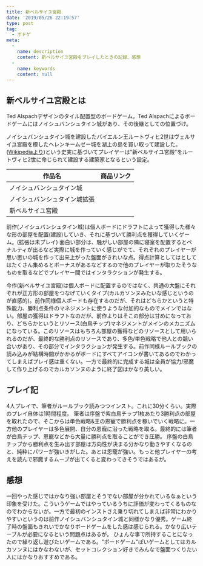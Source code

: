 ```yaml
---
title: 新ベルサイユ宮殿
date: '2019/05/26 22:19:57'
type: post
tag: 
  - ボドゲ
meta:
  -
    name: description
    content: 新ベルサイユ宮殿をプレイしたときの記録、感想
  -
    name: keywords
    content: null
---
```


## 新ベルサイユ宮殿とは

Ted Alspachデザインのタイル配置型のボードゲーム。Ted Alspachによるボードゲームにはノイシュバンシュタイン城があり、その後継としての位置づけ。

ノイシュバンシュタイン城を建設したバイエルン王ルートヴィヒ2世はヴェルサイユ宮殿を模したヘレンキームゼー城を湖上の島を買い取って建設した。([Wikipediaより](https://ja.wikipedia.org/wiki/%E3%83%AB%E3%83%BC%E3%83%88%E3%83%B4%E3%82%A3%E3%83%922%E4%B8%96_(%E3%83%90%E3%82%A4%E3%82%A8%E3%83%AB%E3%83%B3%E7%8E%8B)))という史実に基づいてプレイヤーは"新ベルサイユ宮殿"をルートヴィヒ2世に命じられて建設する建築家となるという設定。

|作品名|商品リンク|
|----|----|
|ノイシュバンシュタイン城|<a href="https://hb.afl.rakuten.co.jp/hgc/16194d8e.cae32e9b.16194d8f.a2f0604a/?pc=https%3A%2F%2Fitem.rakuten.co.jp%2Fyellowsubmarine%2F4542325405161%2F&m=http%3A%2F%2Fm.rakuten.co.jp%2Fyellowsubmarine%2Fi%2F10110537%2F&link_type=pict&ut=eyJwYWdlIjoiaXRlbSIsInR5cGUiOiJwaWN0Iiwic2l6ZSI6IjI0MHgyNDAiLCJuYW0iOjEsIm5hbXAiOiJyaWdodCIsImNvbSI6MSwiY29tcCI6ImRvd24iLCJwcmljZSI6MSwiYm9yIjoxLCJjb2wiOjEsImJidG4iOjF9" target="_blank" rel="nofollow noopener noreferrer" style="word-wrap:break-word;"  ><img src="https://hbb.afl.rakuten.co.jp/hgb/16194d8e.cae32e9b.16194d8f.a2f0604a/?me_id=1268565&item_id=10110537&m=https%3A%2F%2Fthumbnail.image.rakuten.co.jp%2F%400_mall%2Fyellowsubmarine%2Fcabinet%2Fgameimages%2Fboardgame2%2Fimgrc0070924166.jpg%3F_ex%3D80x80&pc=https%3A%2F%2Fthumbnail.image.rakuten.co.jp%2F%400_mall%2Fyellowsubmarine%2Fcabinet%2Fgameimages%2Fboardgame2%2Fimgrc0070924166.jpg%3F_ex%3D240x240&s=240x240&t=pict" border="0" style="margin:2px" alt="" title=""></a>|
|ノイシュバンシュタイン城拡張|<a href="https://hb.afl.rakuten.co.jp/hgc/161b2bc6.84f5642b.161b2bc7.e2291e52/?pc=https%3A%2F%2Fitem.rakuten.co.jp%2Fkenbill%2F4542325405178%2F&m=http%3A%2F%2Fm.rakuten.co.jp%2Fkenbill%2Fi%2F10034097%2F&link_type=pict&ut=eyJwYWdlIjoiaXRlbSIsInR5cGUiOiJwaWN0Iiwic2l6ZSI6IjI0MHgyNDAiLCJuYW0iOjEsIm5hbXAiOiJyaWdodCIsImNvbSI6MSwiY29tcCI6ImRvd24iLCJwcmljZSI6MCwiYm9yIjoxLCJjb2wiOjEsImJidG4iOjF9" target="_blank" rel="nofollow noopener noreferrer" style="word-wrap:break-word;"  ><img src="https://hbb.afl.rakuten.co.jp/hgb/161b2bc6.84f5642b.161b2bc7.e2291e52/?me_id=1242532&item_id=10034097&m=https%3A%2F%2Fthumbnail.image.rakuten.co.jp%2F%400_mall%2Fkenbill%2Fcabinet%2Fhob%2F4%2F4542325405178.jpg%3F_ex%3D80x80&pc=https%3A%2F%2Fthumbnail.image.rakuten.co.jp%2F%400_mall%2Fkenbill%2Fcabinet%2Fhob%2F4%2F4542325405178.jpg%3F_ex%3D240x240&s=240x240&t=pict" border="0" style="margin:2px" alt="" title=""></a>|
|新ベルサイユ宮殿|<a href="https://hb.afl.rakuten.co.jp/hgc/18850ee4.01f262b5.18850ee6.df3fed0d/?pc=https%3A%2F%2Fitem.rakuten.co.jp%2Fcereza%2F64930557t%2F&m=http%3A%2F%2Fm.rakuten.co.jp%2Fcereza%2Fi%2F10058180%2F&link_type=pict&ut=eyJwYWdlIjoiaXRlbSIsInR5cGUiOiJwaWN0Iiwic2l6ZSI6IjI0MHgyNDAiLCJuYW0iOjEsIm5hbXAiOiJyaWdodCIsImNvbSI6MSwiY29tcCI6ImRvd24iLCJwcmljZSI6MSwiYm9yIjoxLCJjb2wiOjEsImJidG4iOjF9" target="_blank" rel="nofollow noopener noreferrer" style="word-wrap:break-word;"  ><img src="https://hbb.afl.rakuten.co.jp/hgb/18850ee4.01f262b5.18850ee6.df3fed0d/?me_id=1191036&item_id=10058180&m=https%3A%2F%2Fthumbnail.image.rakuten.co.jp%2F%400_mall%2Fcereza%2Fcabinet%2Fgoods%2F64930557t.jpg%3F_ex%3D80x80&pc=https%3A%2F%2Fthumbnail.image.rakuten.co.jp%2F%400_mall%2Fcereza%2Fcabinet%2Fgoods%2F64930557t.jpg%3F_ex%3D240x240&s=240x240&t=pict" border="0" style="margin:2px" alt="" title=""></a>|

前作(ノイシュバンシュタイン城)は個人ボードにドラフトによって獲得した様々な形の部屋を配置(建設)していき、それに基づいて勝利点を獲得していくゲーム。(拡張は未プレイ) 面白い部分は、騒がしい部屋の隣に寝室を配置するとペナルティが出るなど実際に城を作っていく感じがでて、それぞれのプレイヤーが思い思いの城を作って出来上がった盤面がきれいな点。得点計算としてはとしてはたくさん集めるとボーナスがあるなどするので他のプレイヤーが取りたそうなものを取るなどでプレイヤー間ではインタラクションが発生する。

今作(新ベルサイユ宮殿)は個人ボードに配置するのではなく、共通の大盤にそれぞれが正方形の部屋をつなげていくタイプ(カルカソンヌみたいな感じというのが直感的)。前作同様個人ボードも存在するのだが、それはどちらかというと特殊能力、勝利点条件のマネジメントに使うような付加的なものでメインではない。部屋の獲得はドラフトなのだが、前作よりはそこの部分は甘めになっており、どちらかというとリソース(白鳥チップ)マネジメントがメインのメカニズムになっている。このリソースはもちろん部屋の獲得などのリソースとして用いられるのだが、最終的な勝利点のリソースであり、多色/単色戦略で他人との競い合いがあり、その部分でインタラクションが発生する。前作同様ルールブックの読み込みが結構時間がかかるがボードにすべてアイコンが書いてあるのでわかってしまえばプレイ感は重くない。一方で最終的に完成する城は全員が協力/邪魔して作り上げるのでカルカソンヌのように終了図はかなり美しい。

## プレイ記

4人プレイで、筆者がルールブック読みつつインスト。これに30分くらい。実際のプレイ自体は1時間程度。
筆者は序盤で紫白鳥チップ1枚あたり3勝利点の部屋を取れたので、そこからは単色戦略&王の恩寵で勝利点を稼いでいく戦略に。一方他のプレイヤーは多色展開、自分の恩寵に沿った戦略を取る。最終的には筆者が白鳥チップ、恩寵などから大量に勝利点を取ることができ圧勝。
序盤の白鳥チップから勝利点を生み出す部屋は方向性が決まる分かなり動きやすくなるのと、純粋にパワーが強いきがした。あとは恩寵が強い。もっと他プレイヤーの考えを読んで邪魔するムーブが出てくると変わってきそうではあるが。


## 感想
一回やった感じではかなり強い部屋とそうでない部屋が分かれているなぁという印象を受けた。こういうゲームではやっているうちに評価が変わってくるものなのでわからないが。一方で最初のインストさえ乗り切れてしまえば非常にわかりやすいというのは前作ノイシュバンシュタイン城と同様かなり優秀。ゲーム終了時の盤面もきれいでかなりボードゲームをした感は感じられる。かなり広いテーブルが必要になるという問題点はあるが。
ひょんな事で所持することになったので繰り返し遊びたいゲームである。"ボードゲーム"ぽいゲームとしてはカルカソンヌにはかなわないが、セットコレクション好きでみんなで盤面つくりたい人にはかなりおすすめである。
